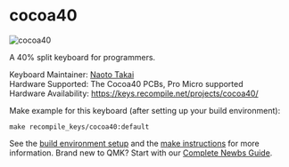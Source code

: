 # cocoa40

![cocoa40](https://keys.recompile.net/images/cocoa40-main@600w.jpg)

A 40% split keyboard for programmers.

Keyboard Maintainer: [Naoto Takai](https://github.com/takai)  
Hardware Supported: The Cocoa40 PCBs, Pro Micro supported  
Hardware Availability: https://keys.recompile.net/projects/cocoa40/

Make example for this keyboard (after setting up your build environment):

    make recompile_keys/cocoa40:default

See the [build environment setup](https://docs.qmk.fm/#/getting_started_build_tools) and the [make instructions](https://docs.qmk.fm/#/getting_started_make_guide) for more information. Brand new to QMK? Start with our [Complete Newbs Guide](https://docs.qmk.fm/#/newbs).
